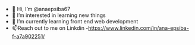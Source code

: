 - 👋 Hi, I’m @anaepsiba67
- 👀 I’m interested in learning new things
- 🌱 I’m currently learning front end web development
- 📫Reach out to me on Linkdin -https://www.linkedin.com/in/ana-epsiba-f-a7a902251/

<!---
anaepsiba67/anaepsiba67 is a ✨ special ✨ repository because its `README.md` (this file) appears on your GitHub profile.
You can click the Preview link to take a look at your changes.
--->
